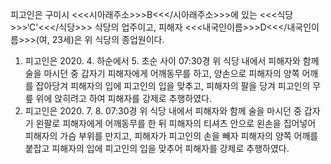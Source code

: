 피고인은 구미시 <<<시아래주소>>>B<<</시아래주소>>>에 있는 <<<식당>>>‘C'<<</식당>>> 식당의 업주이고, 피해자 <<<내국인이름>>>D<<</내국인이름>>>(여, 23세)은 위 식당의 종업원이다.
1. 피고인은 2020. 4. 하순에서 5. 초순 사이 07:30경 위 식당 내에서 피해자와 함께 술을 마시던 중 갑자기 피해자에게 어깨동무를 하고, 양손으로 피해자의 양쪽 어깨를 잡아당겨 피해자의 입에 피고인의 입을 맞추고, 피해자의 팔을 당겨 피고인의 무릎 위에 앉히려고 하여 피해자를 강제로 추행하였다.
2. 피고인은 2020. 7. 8. 07:30경 위 식당 내에서 피해자와 함께 술을 마시던 중 갑자기 왼팔로 피해자에게 어깨동무를 한 뒤 피해자의 티셔츠 안으로 왼손을 집어넣어 피해자의 가슴 부위를 만지고, 피해자가 피고인의 손을 빼자 피해자의 양쪽 어깨를 붙잡고 피해자의 입에 피고인의 입을 맞추어 피해자를 강제로 추행하였다.